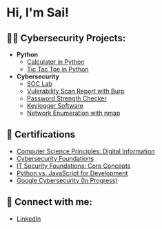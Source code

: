<h1>Hi, I'm Sai! 

<h2>👨‍💻 Cybersecurity Projects:</h2>

- <b>Python</b>
  - [Calculator in Python](https://github.com/joshmadakor1/Algorithms-Practice)
  - [Tic Tac Toe in Python](https://github.com/joshmadakor1/4chan-Image-Analysis-Middleware-C964)
- <b>Cybersecurity</b>
  - [SOC Lab](https://github.com/joshmadakor1/Sentinel-Lab)
  - [Vulerability Scan Report with Burp](https://github.com/joshmadakor1/EncrypterPOC)
  - [Password Strength Checker](https://github.com/joshmadakor1/EncrypterPOC)
  - [Keylogger Software](https://github.com/joshmadakor1/EncrypterPOC)
  - [Network Enumeration with nmap](https://github.com/joshmadakor1/EncrypterPOC)


<h2>📝 Certifications</h2>

- [Computer Science Principles: Digital Information](https://www.youtube.com/watch?v=a83ASGn_V_s)
- [Cybersecurity Foundations](https://www.youtube.com/watch?v=uHy3oM7NnoU)
- [IT Security Foundations: Core Concepts](https://www.youtube.com/watch?v=N-L9hklSlNk)
- [Python vs. JavaScript for Development](https://www.youtube.com/watch?v=OfvdQeh79s0)
- [Google Cybersecurity (In Progress)](https://www.youtube.com/watch?v=E2MwRWxDBkA)


<h2> 🤳 Connect with me:</h2>

- [LinkedIn](https://www.youtube.com/watch?v=a83ASGn_V_s)

